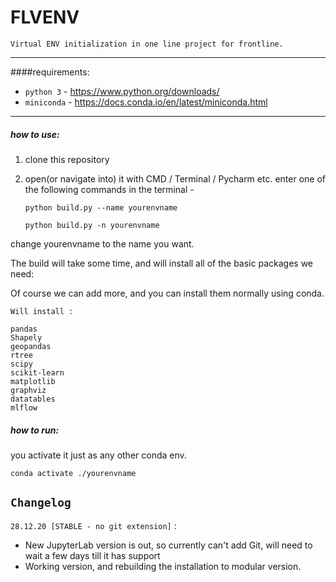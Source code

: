 # FLVENV

`Virtual ENV initialization in one line project for frontline.`

----
####requirements:
- `python 3` - https://www.python.org/downloads/
- `miniconda` - https://docs.conda.io/en/latest/miniconda.html
-----


##### how to use:
1) clone this repository

2) open(or navigate into) it with CMD / Terminal / Pycharm etc.
enter one of the following commands in the terminal - 

    `python build.py --name yourenvname`
    
    `python build.py -n yourenvname`

change yourenvname to the name you want.

The build will take some time, and will install all of the basic packages we need:

Of course we can add more, and you can install them normally using conda.
    
    Will install : 
     
    pandas
    Shapely
    geopandas
    rtree
    scipy
    scikit-learn
    matplotlib
    graphviz
    datatables
    mlflow
    

##### how to run:
you activate it just as any other conda env.

`conda activate ./yourenvname`



## `Changelog`
`28.12.20 [STABLE - no git extension]` :
- New JupyterLab version is out, so currently can't add Git, will need to wait a few days till it has support
- Working version, and rebuilding the installation to modular version.